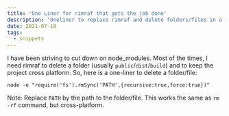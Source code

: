 ```yaml
---
title: 'One Liner for rimraf that gets the job done'
description: 'Oneliner to replace rimraf and delete folders/files in a cross-platform way.'
date: 2021-07-10
tags:
  - snippets
---
```


I have been striving to cut down on node_modules. Most of the times, I need rimraf to delete a folder (usually `public`/`dist`/`build`) and to keep the project cross platform. So, here is a one-liner to delete a folder/file:

```shell
node -e "require('fs').rmSync('PATH',{recursive:true,force:true})"
```

Note: Replace `PATH` by the path to the folder/file. This works the same as `rm -rf` command, but cross-platform.
